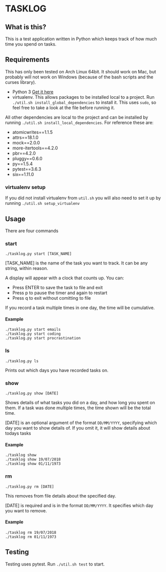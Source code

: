 # TASKLOG

## What is this?

This is a test application written in Python which keeps track of how much time you spend on tasks.

## Requirements

This has only been tested on Arch Linux 64bit. It should work on Mac, but probably will not work on Windows (because of the bash scripts and the curses library).

* Python 3 [Get it here](https://www.python.org/getit/)
* virtualenv. This allows packages to be installed local to a project. Run `./util.sh install_global_dependencies` to install it. This uses `sudo`, so feel free to take a look at the file before running it.

All other dependencies are local to the project and can be installed by running `./util.sh install_local_dependencies`. For reference these are:

* atomicwrites==1.1.5
* attrs==18.1.0
* mock==2.0.0
* more-itertools==4.2.0
* pbr==4.2.0
* pluggy==0.6.0
* py==1.5.4
* pytest==3.6.3
* six==1.11.0

### virtualenv setup

If you did not install virtualenv from `util.sh` you will also need to set it up by running `./util.sh setup_virtualenv`

## Usage

There are four commands

### start

`./tasklog.py start [TASK_NAME]`

[TASK_NAME] is the name of the task you want to track. It can be any string, within reason.

A display will appear with a clock that counts up. You can:

* Press ENTER to save the task to file and exit
* Press p to pause the timer and again to restart
* Press q to exit without comitting to file

If you record a task multiple times in one day, the time will be cumulative.

#### Example

`./tasklog.py start emails`\
`./tasklog.py start coding`\
`./tasklog.py start procrastination`

### ls

`./tasklog.py ls`

Prints out which days you have recorded tasks on.

### show

`./tasklog.py show [DATE]`

Shows details of what tasks you did on a day, and how long you spent on them. If a task was done multiple times, the time shown will be the total time.

[DATE] is an optional argument of the format `DD/MM/YYYY`, specifying which day you want to show details of. If you omit it, it will show details about todays tasks

#### Example

`./tasklog show`\
`./tasklog show 19/07/2018`\
`./tasklog show 01/11/1973`

### rm

`./tasklog.py rm [DATE]`

This removes from file details about the specified day.

[DATE] is required and is in the format `DD/MM/YYYY`. It specifies which day you want to remove.

#### Example

`./tasklog rm 19/07/2018`\
`./tasklog rm 01/11/1973`

## Testing

Testing uses pytest. Run `./util.sh test` to start.

